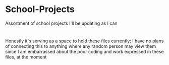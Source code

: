 # School-Projects
Assortment of school projects I'll be updating as I can
#
Honestly it's serving as a space to hold these files currently; I have no plans of connecting this to anything where any random person may view them since I am embarrassed about the poor coding and work expressed in these files, at the moment
